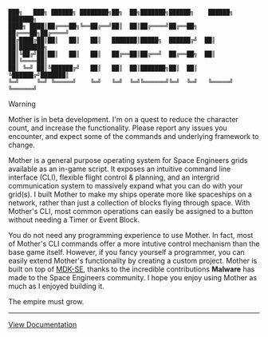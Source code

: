 ﻿<!--div>
# MotherOS
<div-->



 ```
 ███╗   ███╗ ██████╗ ████████╗██╗  ██╗███████╗██████╗    ██████╗ ███████╗
 ████╗ ████║██╔═══██╗╚══██╔══╝██║  ██║██╔════╝██╔══██╗  ██╔═══██╗██╔════╝
 ██╔████╔██║██║   ██║   ██║   ███████║█████╗  ██████╔╝  ██║   ██║███████╗
 ██║╚██╔╝██║██║   ██║   ██║   ██╔══██║██╔══╝  ██╔══██╗  ██║   ██║╚════██║
 ██║ ╚═╝ ██║╚██████╔╝   ██║   ██║  ██║███████╗██║  ██║  ╚██████╔╝███████║
 ╚═╝     ╚═╝ ╚═════╝    ╚═╝   ╚═╝  ╚═╝╚══════╝╚═╝  ╚═╝   ╚═════╝ ╚══════╝
 ```

> [!WARNING] 
> Mother is in beta development. I'm on a quest to reduce the character count, and increase the functionality. Please report any issues you encounter, and expect some of the commands and underlying framework to change.
 

Mother is a general purpose operating system for Space Engineers grids available as an in-game script. It exposes an intuitive command line interface (CLI), flexible flight control & planning, and an intergrid communication system to massively expand what you can do with your grid(s). I built Mother to make my ships operate more like spaceships on a network, rather than just a collection of blocks flying through space. With Mother's CLI, most common operations can easily be assigned to a button without needing a Timer or Event Block. 

You do not need any programming experience to use Mother.  In fact, most of Mother's CLI commands offer a more intutive control mechanism than the base game itself. However, if you fancy yourself a programmer, you can easily extend Mother's functionality by creating a custom project. Mother is built on top of [MDK-SE](https://github.com/malware-dev/MDK-SE), thanks to the incredible contributions **Malware** has made to the Space Engineers community.  I hope you enjoy using Mother as much as I enjoyed building it.

The empire must grow.



---

[View Documentation](https://lukejamesmorrison.github.io/mother-docs)

